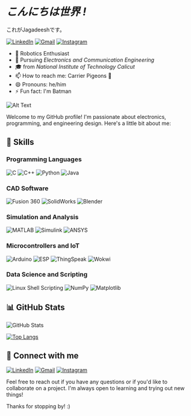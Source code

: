 # *こんにちは世界 !* 
これがJagadeeshです。

[![LinkedIn](https://img.shields.io/badge/LinkedIn-Profile-blue)](https://www.linkedin.com/in/jagadeeshmummana/)
[![Gmail](https://img.shields.io/badge/Gmail-Compose-red)](mailto:mummanajagadeesh97@gmail.com)
[![Instagram](https://img.shields.io/badge/Instagram-Profile-orange)](https://www.instagram.com/jagadeesh__97__/)



- 🤖 Robotics Enthusiast
- 💪 Pursuing *Electronics and Communication Engineering*
- 🎓 from *National Institute of Technology Calicut*
- 📫 How to reach me: Carrier Pigeons 🪽
- 😄 Pronouns: he/him
- ⚡ Fun fact: I'm Batman
  
 ![Alt Text](https://i.giphy.com/media/v1.Y2lkPTc5MGI3NjExb2MyeDVrcjVhcDB4aHlhYTBnbmtjZ21wZGl5ZHIxM2NxdTNiZjkwOCZlcD12MV9pbnRlcm5hbF9naWZfYnlfaWQmY3Q9Zw/JFz7YZA0vhiGlAYCSn/giphy.gif)


 

Welcome to my GitHub profile! I'm passionate about electronics, programming, and engineering design. Here's a little bit about me:

## 🔧 Skills

### Programming Languages
![C](https://img.shields.io/badge/C-A8B9CC?style=for-the-badge&logo=c&logoColor=white)
![C++](https://img.shields.io/badge/C++-00599C?style=for-the-badge&logo=cplusplus&logoColor=white)
![Python](https://img.shields.io/badge/Python-3776AB?style=for-the-badge&logo=python&logoColor=white)
![Java](https://img.shields.io/badge/Java-007396?style=for-the-badge&logo=java&logoColor=white)

### CAD Software
![Fusion 360](https://img.shields.io/badge/Fusion%20360-FFAE1A?style=for-the-badge&logo=autodesk&logoColor=black)
![SolidWorks](https://img.shields.io/badge/SolidWorks-FB1D20?style=for-the-badge&logo=solidworks&logoColor=white)
![Blender](https://img.shields.io/badge/Blender-F5792A?style=for-the-badge&logo=blender&logoColor=white)

### Simulation and Analysis
![MATLAB](https://img.shields.io/badge/MATLAB-0076A8?style=for-the-badge&logo=mathworks&logoColor=white)
![Simulink](https://img.shields.io/badge/Simulink-0076A8?style=for-the-badge&logo=simulink&logoColor=white)
![ANSYS](https://img.shields.io/badge/ANSYS-FF9900?style=for-the-badge&logo=ansys&logoColor=black)

### Microcontrollers and IoT
![Arduino](https://img.shields.io/badge/Arduino-00979D?style=for-the-badge&logo=arduino&logoColor=white)
![ESP](https://img.shields.io/badge/ESP-CC0000?style=for-the-badge&logo=espressif&logoColor=white)
![ThingSpeak](https://img.shields.io/badge/ThingSpeak-0098D8?style=for-the-badge&logoColor=white)
![Wokwi](https://img.shields.io/badge/Wokwi-282C34?style=for-the-badge&logo=wokwi&logoColor=white)

### Data Science and Scripting
![Linux Shell Scripting](https://img.shields.io/badge/Linux_Shell_Scripting-FCC624?style=for-the-badge&logo=linux&logoColor=black)
![NumPy](https://img.shields.io/badge/NumPy-013243?style=for-the-badge&logo=numpy&logoColor=white)
![Matplotlib](https://img.shields.io/badge/Matplotlib-11557C?style=for-the-badge&logo=python&logoColor=white)
## 📊 GitHub Stats

![GitHub Stats](https://github-readme-stats.vercel.app/api?username=Mummanajagadeesh&show_icons=true&theme=radical&count_private=true&include_all_commits=true)

[![Top Langs](https://github-readme-stats.vercel.app/api/top-langs/?username=Mummanajagadeesh&layout=compact&theme=radical)](https://github.com/Mummanajagadeesh/github-readme-stats)

## 🔗 Connect with me

[![LinkedIn](https://img.shields.io/badge/LinkedIn-Profile-blue)](https://www.linkedin.com/in/jagadeeshmummana/)
[![Gmail](https://img.shields.io/badge/Gmail-Compose-red)](mailto:mummanajagadeesh97@gmail.com)
[![Instagram](https://img.shields.io/badge/Instagram-Profile-orange)](https://www.instagram.com/jagadeesh__97__/)

Feel free to reach out if you have any questions or if you'd like to collaborate on a project. I'm always open to learning and trying out new things!

Thanks for stopping by! :)
